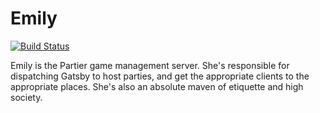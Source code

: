 Emily
=====

[![Build Status](https://travis-ci.org/partier/emily.svg?branch=master)](https://travis-ci.org/partier/emily)

Emily is the Partier game management server. She's responsible for dispatching Gatsby to host parties, and get the appropriate clients to the appropriate places. She's also an absolute maven of etiquette and high society.
